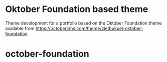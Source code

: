 # Oktober Foundation based theme

Theme development for a portfolio based on the Oktober Foundation theme available from https://octobercms.com/theme/zietbukuel-oktober-foundation

# october-foundation
